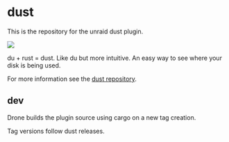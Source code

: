 # dust

This is the repository for the unraid dust plugin.

<img src="https://git.panaetius.co.uk/dtomlinson91/unraid-dust/raw/branch/main/assets/unraid-dust.png"/>

du + rust = dust. Like du but more intuitive. An easy way to see where your disk is being used.

For more information see the [dust repository](https://github.com/bootandy/dust).
## dev

Drone builds the plugin source using cargo on a new tag creation.

Tag versions follow dust releases.
